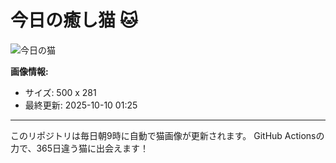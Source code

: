 # 今日の癒し猫 🐱

![今日の猫](https://cdn2.thecatapi.com/images/MTc2MjA2NA.gif)

**画像情報:**
- サイズ: 500 x 281
- 最終更新: 2025-10-10 01:25

---

このリポジトリは毎日朝9時に自動で猫画像が更新されます。
GitHub Actionsの力で、365日違う猫に出会えます！
